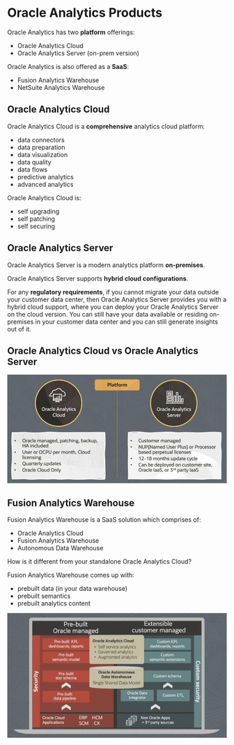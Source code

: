 # Oracle Analytics Products

Oracle Analytics has two **platform** offerings:
- Oracle Analytics Cloud
- Oracle Analytics Server (on-prem version)

Oracle Analytics is also offered as a **SaaS**:
- Fusion Analytics Warehouse
- NetSuite Analytics Warehouse

## Oracle Analytics Cloud

Oracle Analytics Cloud is a **comprehensive** analytics cloud platform:
- data connectors
- data preparation
- data visualization
- data quality
- data flows
- predictive analytics 
- advanced analytics 

Oracle Analytics Cloud is:
- self upgrading
- self patching
- self securing

## Oracle Analytics Server

Oracle Analytics Server is a modern analytics platform **on-premises**.

Oracle Analytics Server supports **hybrid cloud configurations**.

For any **regulatory requirements**, if you cannot migrate your data outside your customer data center, then Oracle Analytics Server provides you with a hybrid cloud support, where you can deploy your Oracle Analytics Server on the cloud version. You can still have your data available or residing on-premises in your customer data center and you can still generate insights out of it.

## Oracle Analytics Cloud vs Oracle Analytics Server 

![Oracle Analytics Deployment Options](../images/oracle_analytics_deployment_options.png)

## Fusion Analytics Warehouse

Fusion Analytics Warehouse is a SaaS solution which comprises of:
- Oracle Analytics Cloud
- Fusion Analytics Warehouse
- Autonomous Data Warehouse

How is it different from your standalone Oracle Analytics Cloud?  

Fusion Analytics Warehouse comes up with:
- prebuilt data (in your data warehouse)
- prebuilt semantics
- prebuilt analytics content

![Fusion Analytics Warehouse](../images/fusion_analytics_warehouse.png)